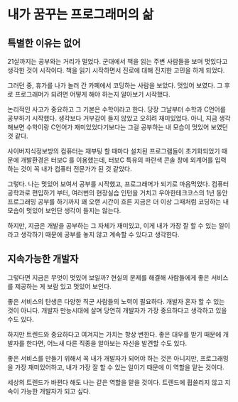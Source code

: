 # 내가 꿈꾸는 프로그래머의 삶

## 특별한 이유는 없어

21살까지는 공부와는 거리가 멀었다. 군대에서 책을 읽는 주변 사람들을 보며 멋있다고 생각한 것이 시작이다. 책을 읽기 시작하면서 진로에 대해 진지한 고민을 하게 되었다. 

그러던 중, 휴가를 나가 놀러 간 카페에서 코딩하는 사람을 보았다. 멋있어 보였다. 그 후로 프로그래머가 되려면 어떻게 해야 하는지 알아보기 시작했다. 

논리적인 사고가 중요하고 그 기본은 수학이라고 한다. 당장 그날부터 수학과 C언어를 공부하기 시작했다. 생각보다 거부감이 들지 않았고 오히려 재미있었다. 아니, 지금 생각해보면 수학이랑 C언어가 재미있었다기보다는 그걸 공부하는 내 모습이 멋있어 보였던 것 같다. 

사이버지식정보방의 컴퓨터는 재부팅 할 때마다 설치된 프로그램들이 초기화되었기 때문에 개발환경은 터보C 를 이용했는데, 터보C 특유의 파란색 콘솔 창에 외계어를 입력하는 것이 꼭 내가 컴퓨터 전문가가 된 것 같았다.

그렇다. 나는 멋있어 보여서 공부를 시작했고, 프로그래머가 되기로 마음먹었다. 컴퓨터공학과로 편입하기 부터, 여러번의 현장실습 인턴을 거치고 우아한테크코스의 1년 동안 프로그래밍 공부를 하기까지 꽤 오랜 시간이 흐른 지금은 더 이상 그때처럼 코딩하는 내 모습이 멋있어 보인단 생각이 들지는 않는다. 

하지만, 지금은 개발을 공부하는 그 자체가 재미있고, 이게 내가 가장 잘 할 수 있는 일이라고 생각하기 때문에 공부를 놓지 않고 계속할 수 있다고 생각한다.

## 지속가능한 개발자

그렇다면 지금은 무엇이 멋있어 보일까? 현실의 문제를 해결해 사람들에게 좋은 서비스를 제공하는 게 보람 있고 멋있어 보인다. 

좋은 서비스의 탄생은 다양한 직군 사람들의 노력이 필요하다. 개발자 혼자 할 수 있는 것이 아니다. 개발자 만능시대에 살며 당연히 개발자가 가장 중요하다고 생각하고 있을 수도 있다. 

하지만 트렌드와 중요하다고 여겨지는 가치는 항상 변한다. 좋은 대우를 받기 때문에 개발자를 한다면, 어느새 다른 직종을 알아보는 자신을 발견할 수도 있다. 

좋은 서비스를 만들기 위해서 꼭 내가 개발자가 되어야 하는 것은 아니지만, 프로그래밍을 가장 재미있어하고, 내가 가장 잘 할 수 있는 일이기 때문에 이 역할을 맡는 것이다. 

세상의 트렌드가 바뀐다 해도 나는 같은 역할을 맡을 것이다. 트렌드에 휩쓸리지 않고 지속이 가능한 개발자가 되고 싶다.

